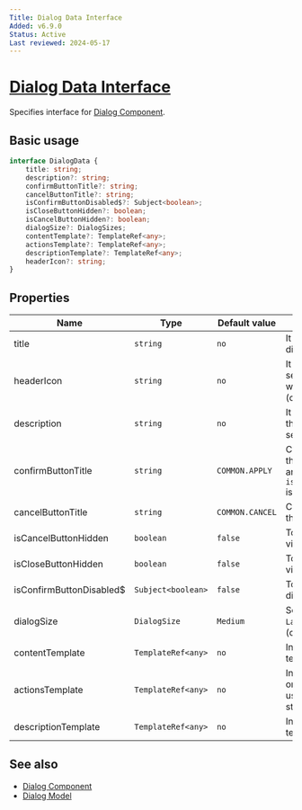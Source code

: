 ```yaml
---
Title: Dialog Data Interface
Added: v6.9.0
Status: Active
Last reviewed: 2024-05-17
---
```


# [Dialog Data Interface](../../../lib/content-services/src/lib/dialogs/dialog/dialog-data.interface.ts "Defined in dialog-data.interface.ts")

Specifies interface for [Dialog Component](../dialogs/dialog.md).

## Basic usage

```ts
interface DialogData {
    title: string;
    description?: string;
    confirmButtonTitle?: string;
    cancelButtonTitle?: string;
    isConfirmButtonDisabled$?: Subject<boolean>;
    isCloseButtonHidden?: boolean;
    isCancelButtonHidden?: boolean;
    dialogSize?: DialogSizes;
    contentTemplate?: TemplateRef<any>;
    actionsTemplate?: TemplateRef<any>;
    descriptionTemplate?: TemplateRef<any>;
    headerIcon?: string;
}
```

## Properties

| Name | Type | Default value | Description |
| ---- | ---- | ------------- | ----------- |
| title | `string` | `no` | It will be placed in the dialog title section. |
| headerIcon | `string` | `no` | It will be placed in header section. Should be used with Alert dialogs. (optional) |
| description | `string` | `no` | It will be placed first in the dialog content section. (optional) |
| confirmButtonTitle | `string` | `COMMON.APPLY` | Confirmation action. After this, the dialog is closed and the `isConfirmButtonDisabled$` is set to `true`. (optional) |
| cancelButtonTitle | `string` | `COMMON.CANCEL` | Cancellation action. After this, the dialog is closed |
| isCancelButtonHidden | `boolean` | `false` | Toggles cancel button visibility. (optional) |
| isCloseButtonHidden | `boolean` | `false` | Toggles close button visibility. (optional) |
| isConfirmButtonDisabled$ | `Subject<boolean>` | `false` | Toggles confirm button disability. (optional) |
| dialogSize | `DialogSize` | `Medium` | Set dialog size. Can be `Large`, `Medium`, `Alert`. (optional) |
| contentTemplate | `TemplateRef<any>` | `no` | Inserts a content template. (optional) |
| actionsTemplate | `TemplateRef<any>` | `no` | Inserts a template styled on the left. Should be used for additional `ghost` style buttons. (optional) |
| descriptionTemplate | `TemplateRef<any>` | `no` | Inserts a description template. (optional) |

## See also

- [Dialog Component](../dialogs/dialog.md)
- [Dialog Model](../models/dialog.model.md)
